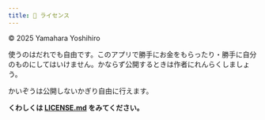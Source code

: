 ```yaml
---
title: 📄 ライセンス
---
```

© 2025  Yamahara Yoshihiro

使うのはだれでも自由です。このアプリで勝手にお金をもらったり・勝手に自分のものにしてはいけません。かならず公開するときは作者にれんらくしましょう。

かいぞうは公開しないかぎり自由に行えます。

**くわしくは [LICENSE.md](/license/license.md) をみてください。**
